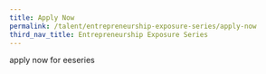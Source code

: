 ```yaml
---
title: Apply Now
permalink: /talent/entrepreneurship-exposure-series/apply-now
third_nav_title: Entrepreneurship Exposure Series
---
```

apply now for eeseries